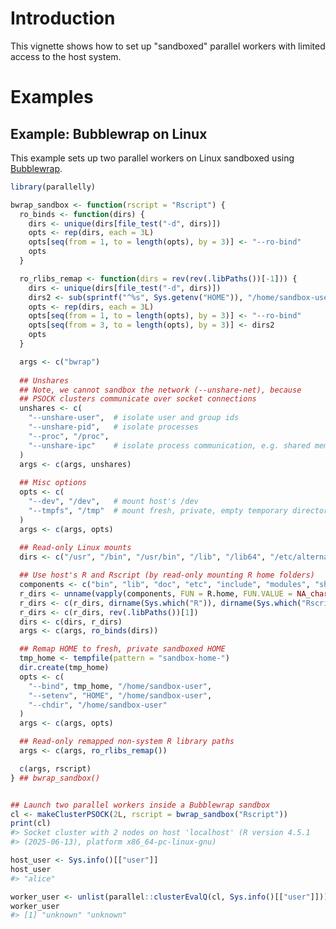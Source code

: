<!--
%\VignetteIndexEntry{Parallel Workers Running in a Sandbox}
%\VignetteAuthor{Henrik Bengtsson}
%\VignetteKeyword{R}
%\VignetteKeyword{package}
%\VignetteKeyword{vignette}
%\VignetteKeyword{Docker}
%\VignetteKeyword{Apptainer}
%\VignetteEngine{parallelly::selfonly}
-->


# Introduction

This vignette shows how to set up "sandboxed" parallel workers with
limited access to the host system.

# Examples

## Example: Bubblewrap on Linux

This example sets up two parallel workers on Linux sandboxed using
[Bubblewrap].

```r
library(parallelly)

bwrap_sandbox <- function(rscript = "Rscript") {
  ro_binds <- function(dirs) {
    dirs <- unique(dirs[file_test("-d", dirs)])
    opts <- rep(dirs, each = 3L)
    opts[seq(from = 1, to = length(opts), by = 3)] <- "--ro-bind"
    opts
  }

  ro_rlibs_remap <- function(dirs = rev(rev(.libPaths())[-1])) {
    dirs <- unique(dirs[file_test("-d", dirs)])
    dirs2 <- sub(sprintf("^%s", Sys.getenv("HOME")), "/home/sandbox-user", dirs)
    opts <- rep(dirs, each = 3L)
    opts[seq(from = 1, to = length(opts), by = 3)] <- "--ro-bind"
    opts[seq(from = 3, to = length(opts), by = 3)] <- dirs2
    opts
  }

  args <- c("bwrap")
  
  ## Unshares
  ## Note, we cannot sandbox the network (--unshare-net), because
  ## PSOCK clusters communicate over socket connections
  unshares <- c(
    "--unshare-user",  # isolate user and group ids
    "--unshare-pid",   # isolate processes
    "--proc", "/proc",
    "--unshare-ipc"    # isolate process communication, e.g. shared memory
  )
  args <- c(args, unshares)
  
  ## Misc options
  opts <- c(
    "--dev", "/dev",   # mount host's /dev
    "--tmpfs", "/tmp"  # mount fresh, private, empty temporary directory
  )
  args <- c(args, opts)
  
  ## Read-only Linux mounts
  dirs <- c("/usr", "/bin", "/usr/bin", "/lib", "/lib64", "/etc/alternatives")

  ## Use host's R and Rscript (by read-only mounting R home folders)
  components <- c("bin", "lib", "doc", "etc", "include", "modules", "share")
  r_dirs <- unname(vapply(components, FUN = R.home, FUN.VALUE = NA_character_))
  r_dirs <- c(r_dirs, dirname(Sys.which("R")), dirname(Sys.which("Rscript")))
  r_dirs <- c(r_dirs, rev(.libPaths())[1])
  dirs <- c(dirs, r_dirs)
  args <- c(args, ro_binds(dirs))

  ## Remap HOME to fresh, private sandboxed HOME
  tmp_home <- tempfile(pattern = "sandbox-home-")
  dir.create(tmp_home)
  opts <- c(
    "--bind", tmp_home, "/home/sandbox-user",
    "--setenv", "HOME", "/home/sandbox-user",
    "--chdir", "/home/sandbox-user"
  )
  args <- c(args, opts)

  ## Read-only remapped non-system R library paths
  args <- c(args, ro_rlibs_remap())

  c(args, rscript)
} ## bwrap_sandbox()


## Launch two parallel workers inside a Bubblewrap sandbox
cl <- makeClusterPSOCK(2L, rscript = bwrap_sandbox("Rscript"))
print(cl)
#> Socket cluster with 2 nodes on host 'localhost' (R version 4.5.1
#> (2025-06-13), platform x86_64-pc-linux-gnu)

host_user <- Sys.info()[["user"]]
host_user
#> "alice"

worker_user <- unlist(parallel::clusterEvalQ(cl, Sys.info()[["user"]]))
worker_user
#> [1] "unknown" "unknown"
```

[Bubblewrap]: https://github.com/containers/bubblewrap
